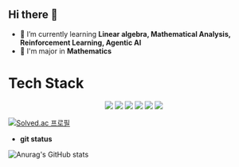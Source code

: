 ## Hi there 👋
- 🌱 I’m currently learning **Linear algebra, Mathematical Analysis, Reinforcement Learning, Agentic AI**
- 🏫 I'm major in **Mathematics**

# Tech Stack
<div align="center">
  <img src="https://img.shields.io/badge/Python-3776AB?style=flat-square&logo=Python&logoColor=white">
<img src="https://img.shields.io/badge/Java-007396?style=flat-square&logo=java&logoColor=white">
<img src="https://img.shields.io/badge/HTML5-E34F26?style=flat-square&logo=HTML5&logoColor=white">
<img src="https://img.shields.io/badge/JavaScript-F7DF1E?style=flat-square&logo=JavaScript&logoColor=black">
<img src="https://img.shields.io/badge/R-276DC3?style=flat-square&logo=R&logoColor=white">
<img src="https://img.shields.io/badge/Tableau-E97627?style=flat-square&logo=tableau&logoColor=white">

</div>


  
[![Solved.ac
프로필](http://mazassumnida.wtf/api/v2/generate_badge?boj=issac1102)](https://solved.ac/issac1102)

- **git status**
 
 ![Anurag's GitHub stats](https://github-readme-stats.vercel.app/api?username=koh-hongQ&show_icons=true&theme=radical)
